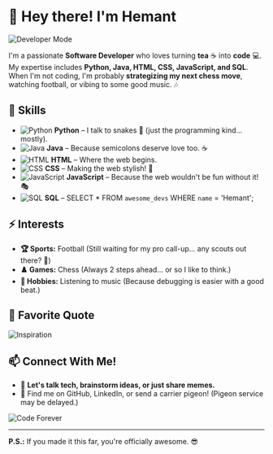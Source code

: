 # 👋 Hey there! I'm Hemant

![Developer Mode](https://media.giphy.com/media/13HgwGsXF0aiGY/giphy.gif)

I'm a passionate **Software Developer** who loves turning **tea** ☕ into **code** 💻. My expertise includes **Python, Java, HTML, CSS, JavaScript, and SQL**. When I'm not coding, I'm probably **strategizing my next chess move**, watching football, or vibing to some good music. 🎶

## 🚀 Skills

- ![Python](https://img.icons8.com/color/64/000000/python.png) **Python** – I talk to snakes 🐍 (just the programming kind... mostly).
- ![Java](https://img.icons8.com/color/64/000000/java-coffee-cup-logo.png) **Java** – Because semicolons deserve love too. ☕
- ![HTML](https://img.icons8.com/color/64/000000/html-5.png) **HTML** – Where the web begins.
- ![CSS](https://img.icons8.com/color/64/000000/css3.png) **CSS** – Making the web stylish! 💅
- ![JavaScript](https://img.icons8.com/color/64/000000/javascript.png) **JavaScript** – Because the web wouldn't be fun without it! 🎭
- ![SQL](https://img.icons8.com/ios/64/000000/sql.png) **SQL** – SELECT * FROM `awesome_devs` WHERE `name` = 'Hemant';

## ⚡ Interests

- **🏆 Sports:** Football (Still waiting for my pro call-up... any scouts out there? 👀)
- **♟️ Games:** Chess (Always 2 steps ahead... or so I like to think.)
- **🎵 Hobbies:** Listening to music (Because debugging is easier with a good beat.)

## 🎯 Favorite Quote

![Inspiration](https://media.giphy.com/media/3o7qDSOvfaCO9b3MlO/giphy.gif)

## 📫 Connect With Me!

- 🤝 **Let's talk tech, brainstorm ideas, or just share memes.**
- 🚀 Find me on GitHub, LinkedIn, or send a carrier pigeon! (Pigeon service may be delayed.)

![Code Forever](https://media.giphy.com/media/YQitE4YNQNahy/giphy.gif)

---
**P.S.:** If you made it this far, you're officially awesome. 😎
